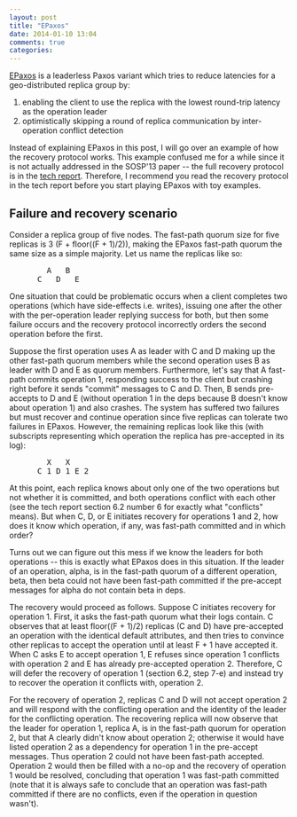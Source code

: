 ```yaml
---
layout: post
title: "EPaxos"
date: 2014-01-10 13:04
comments: true
categories: 
---
```


[EPaxos](https://github.com/efficient/epaxos)
is a leaderless Paxos variant which tries to reduce latencies for
a geo-distributed replica group by:
1. enabling the client to use the replica with the lowest round-trip latency as the operation leader
2. optimistically skipping a round of replica communication by inter-operation conflict detection

Instead of explaining EPaxos in this post, I will go over an example of how the
recovery protocol works. This example confused me for a while since it is not
actually addressed in the SOSP'13 paper -- the full recovery protocol is in the
[tech report](http://www.pdl.cmu.edu/PDL-FTP/associated/CMU-PDL-13-111.pdf).
Therefore, I recommend you read the recovery protocol in the tech report before
you start playing EPaxos with toy examples.

## Failure and recovery scenario
Consider a replica group of five nodes. The fast-path quorum size for five
replicas is 3 (F + floor((F + 1)/2)), making the EPaxos fast-path quorum the
same size as a simple majority. Let us name the replicas like so:

<pre>
        A   B
      C   D   E
</pre>

One situation that could be problematic occurs when a client completes two
operations (which have side-effects i.e. writes), issuing one after the other
with the per-operation leader replying success for both, but then some failure
occurs and the recovery protocol incorrectly orders the second operation before
the first.

Suppose the first operation uses A as leader with C and D making up the other
fast-path quorum members while the second operation uses B as leader with D and
E as quorum members. Furthermore, let's say that A fast-path commits operation
1, responding success to the client but crashing right before it sends "commit"
messages to C and D. Then, B sends pre-accepts to D and E (without operation 1
in the deps because B doesn't know about operation 1) and also crashes. The
system has suffered two failures but must recover and continue operation since
five replicas can tolerate two failures in EPaxos. However, the remaining
replicas look like this (with subscripts representing which operation the
replica has pre-accepted in its log):

<pre>
        X   X
      C_1 D_1 E_2
</pre>

At this point, each replica knows about only one of the two operations but not
whether it is committed, and both operations conflict with each other (see the
tech report section 6.2 number 6 for exactly what "conflicts" means). But when
C, D, or E initiates recovery for operations 1 and 2, how does it know which
operation, if any, was fast-path committed and in which order?

Turns out we can figure out this mess if we know the leaders for both
operations -- this is exactly what EPaxos does in this situation. If the leader
of an operation, alpha, is in the fast-path quorum of a different operation,
beta, then beta could not have been fast-path committed if the pre-accept
messages for alpha do not contain beta in deps.

The recovery would proceed as follows. Suppose C initiates recovery for
operation 1. First, it asks the fast-path quorum what their logs contain. C
observes that at least floor((F + 1)/2) replicas (C and D) have pre-accepted an
operation with the identical default attributes, and then tries to convince
other replicas to accept the operation until at least F + 1 have accepted it.
When C asks E to accept operation 1, E refuses since operation 1 conflicts with
operation 2 and E has already pre-accepted operation 2. Therefore, C will defer
the recovery of operation 1 (section 6.2, step 7-e) and instead try to recover
the operation it conflicts with, operation 2.

For the recovery of operation 2, replicas C and D will not accept operation 2
and will respond with the conflicting operation and the identity of the leader
for the conflicting operation. The recovering replica will now observe that the
leader for operation 1, replica A, is in the fast-path quorum for operation 2,
but that A clearly didn't know about operation 2; otherwise it would have
listed operation 2 as a dependency for operation 1 in the pre-accept messages.
Thus operation 2 could not have been fast-path accepted. Operation 2 would then
be filled with a no-op and the recovery of operation 1 would be resolved,
concluding that operation 1 was fast-path committed (note that it is always
safe to conclude that an operation was fast-path committed if there are no
conflicts, even if the operation in question wasn't).
